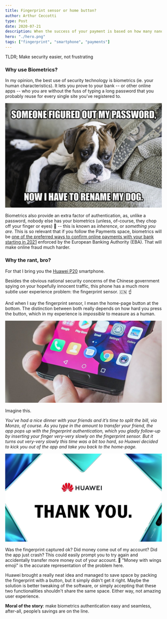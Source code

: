 ```yaml
---
title: Fingerprint sensor or home button?
author: Arthur Ceccotti
type: Post
date: 2020-07-21
description: When the success of your payment is based on how many nanometers your finger pressed a button 
hero: "./hero.png"
tags: ["fingerprint", "smartphone", "payments"]
---
```

TLDR; Make security easier, not frustrating

### Why use Biometrics?
In my opinion, the best use of security technology is biometrics (ie. your human characteristics). It lets you prove to your bank -- or other online apps -- who you are without the fuss of typing a long password that you probably reuse for every single site you’ve registered to.

<img src="dogo.png" alt="Someone figured out my password, now I have to rename my dog" width="600"/>


Biometrics also provide an extra factor of authentication, as, unlike a password, nobody else has your biometrics (unless, of-course, they chop off your finger or eyes) 😬 -- this is known as *inherence*, or *something you are*. This is so relevant that if you follow the Payments space, biometrics will be [one of the preferred ways to confirm online payments with your bank starting in 2021](https://www.biometricupdate.com/201910/how-behavioral-biometrics-can-ensure-compliance-with-psd2-and-any-regulation-that-impacts-customer-data-protection) enforced by the European Banking Authority (EBA). That will make online fraud much harder.

### Why the rant, bro?

For that I bring you the [Huawei P20](https://www.amazon.co.uk/Huawei-5-8-Inch-FullView-Smartphone-Headphones-Black/dp/B07C7FDWP8) smartphone. 

Besides the obvious national security concerns of the Chinese government spying on your hopefully innocent traffic, this phone has a much more subtle user experience problem: the fingerprint sensor. 🇨🇳 ☝️

And when I say the fingerprint sensor, I mean the home-page button at the bottom. The distinction between both really depends on how hard you press the button, which in my experience is *impossible* to measure as a human.

<img src="huawei-fingerprint.jpeg" alt="Huawei phone" width="600"/>

Imagine this.

_You’ve had a nice dinner with your friends and it’s time to split the bill, via Monzo, of course.
As you type in the amount to transfer your friend, the app pops up with the fingerprint authentication, which you gladly follow-up by inserting your finger very-very slowly on the fingerprint sensor.
But it turns out very-very slowly this time was a bit too hard, so Huawei decided to kick you out of the app and take you back to the home-page._

<img src="thanks-huawei.jpeg" alt="Thank you Huawei!" width="600"/>

Was the fingerprint captured ok? Did money come out of my account? Did the app just crash? This could easily prompt you to try again and accidentally transfer more money out of your account. 💸
"Money with wings emoji" is the accurate representation of the problem here.

Huawei brought a really neat idea and managed to save space by packing the fingerprint with a button, but it simply didn't get it right. Maybe the solution is better tweaking of the software, or simply accepting that these two functionalities shouldn't share the same space. Either way, not amazing user experience. 

**Moral of the story**: make biometrics authentication easy and seamless, after-all, people’s savings are on the line.
